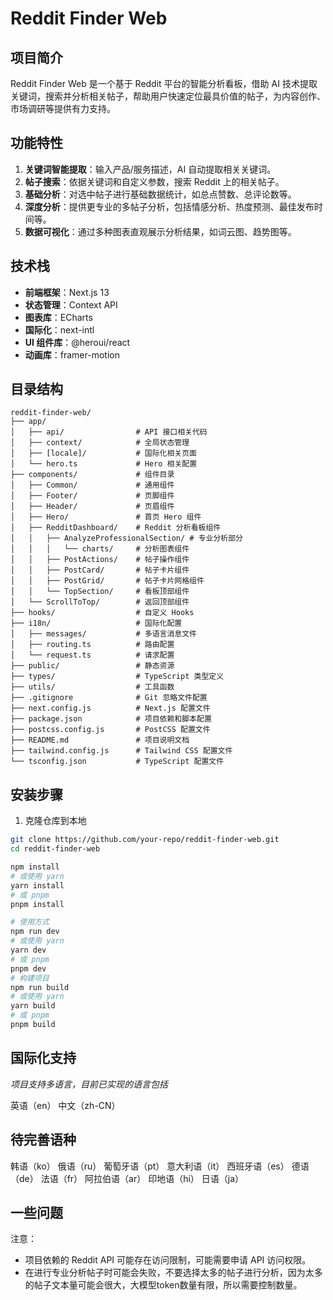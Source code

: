 # Reddit Finder Web

## 项目简介
Reddit Finder Web 是一个基于 Reddit 平台的智能分析看板，借助 AI 技术提取关键词，搜索并分析相关帖子，帮助用户快速定位最具价值的帖子，为内容创作、市场调研等提供有力支持。

## 功能特性
1. **关键词智能提取**：输入产品/服务描述，AI 自动提取相关关键词。
2. **帖子搜索**：依据关键词和自定义参数，搜索 Reddit 上的相关帖子。
3. **基础分析**：对选中帖子进行基础数据统计，如总点赞数、总评论数等。
4. **深度分析**：提供更专业的多帖子分析，包括情感分析、热度预测、最佳发布时间等。
5. **数据可视化**：通过多种图表直观展示分析结果，如词云图、趋势图等。

## 技术栈
- **前端框架**：Next.js 13
- **状态管理**：Context API
- **图表库**：ECharts
- **国际化**：next-intl
- **UI 组件库**：@heroui/react
- **动画库**：framer-motion

## 目录结构
```
reddit-finder-web/
├── app/
│   ├── api/                # API 接口相关代码
│   ├── context/            # 全局状态管理
│   ├── [locale]/           # 国际化相关页面
│   └── hero.ts             # Hero 相关配置
├── components/             # 组件目录
│   ├── Common/             # 通用组件
│   ├── Footer/             # 页脚组件
│   ├── Header/             # 页眉组件
│   ├── Hero/               # 首页 Hero 组件
│   ├── RedditDashboard/    # Reddit 分析看板组件
│   │   ├── AnalyzeProfessionalSection/ # 专业分析部分
│   │   │   └── charts/     # 分析图表组件
│   │   ├── PostActions/    # 帖子操作组件
│   │   ├── PostCard/       # 帖子卡片组件
│   │   ├── PostGrid/       # 帖子卡片网格组件
│   │   └── TopSection/     # 看板顶部组件
│   └── ScrollToTop/        # 返回顶部组件
├── hooks/                  # 自定义 Hooks
├── i18n/                   # 国际化配置
│   ├── messages/           # 多语言消息文件
│   ├── routing.ts          # 路由配置
│   └── request.ts          # 请求配置
├── public/                 # 静态资源
├── types/                  # TypeScript 类型定义
├── utils/                  # 工具函数
├── .gitignore              # Git 忽略文件配置
├── next.config.js          # Next.js 配置文件
├── package.json            # 项目依赖和脚本配置
├── postcss.config.js       # PostCSS 配置文件
├── README.md               # 项目说明文档
├── tailwind.config.js      # Tailwind CSS 配置文件
└── tsconfig.json           # TypeScript 配置文件
```
## 安装步骤
1. 克隆仓库到本地
```bash
git clone https://github.com/your-repo/reddit-finder-web.git
cd reddit-finder-web

npm install
# 或使用 yarn
yarn install
# 或 pnpm
pnpm install

# 使用方式
npm run dev
# 或使用 yarn
yarn dev
# 或 pnpm
pnpm dev
# 构建项目
npm run build
# 或使用 yarn
yarn build
# 或 pnpm
pnpm build
```

## 国际化支持
*项目支持多语言，目前已实现的语言包括*

英语（en）
中文（zh-CN）
## 待完善语种
韩语（ko）
俄语（ru）
葡萄牙语（pt）
意大利语（it）
西班牙语（es）
德语（de）
法语（fr）
阿拉伯语（ar）
印地语（hi）
日语（ja）


## 一些问题
注意：
* 项目依赖的 Reddit API 可能存在访问限制，可能需要申请 API 访问权限。
* 在进行专业分析帖子时可能会失败，不要选择太多的帖子进行分析，因为太多的帖子文本量可能会很大，大模型token数量有限，所以需要控制数量。
